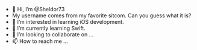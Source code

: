 - 👋 Hi, I’m @Sheldor73
- My username comes from my favorite sitcom. Can you guess what it is?
- 👀 I’m interested in learning iOS development.
- 🌱 I’m currently learning Swift.
- 💞️ I’m looking to collaborate on ...
- 📫 How to reach me ...

<!---
Sheldor73/Sheldor73 is a ✨ special ✨ repository because its `README.md` (this file) appears on your GitHub profile.
You can click the Preview link to take a look at your changes.
--->
